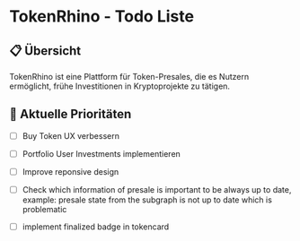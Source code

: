 # TokenRhino - Todo Liste

## 📋 Übersicht
TokenRhino ist eine Plattform für Token-Presales, die es Nutzern ermöglicht, frühe Investitionen in Kryptoprojekte zu tätigen.

## 🚀 Aktuelle Prioritäten
- [ ] Buy Token UX verbessern
- [ ] Portfolio User Investments implementieren
- [ ] Improve reponsive design
- [ ] Check which information of presale is important to be always up to date, example: presale state from the subgraph is not up to date which is problematic
- [ ] implement finalized badge in tokencard

